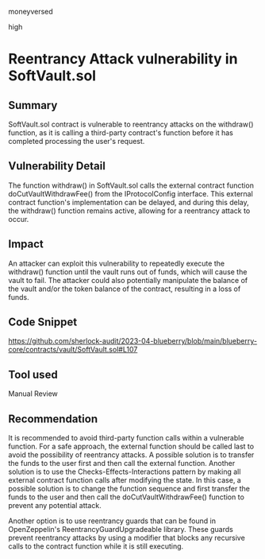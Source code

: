 moneyversed

high

# Reentrancy Attack vulnerability in SoftVault.sol

## Summary

SoftVault.sol contract is vulnerable to reentrancy attacks on the withdraw() function, as it is calling a third-party contract's function before it has completed processing the user's request.

## Vulnerability Detail

The function withdraw() in SoftVault.sol calls the external contract function doCutVaultWithdrawFee() from the IProtocolConfig interface. This external contract function's implementation can be delayed, and during this delay, the withdraw() function remains active, allowing for a reentrancy attack to occur.

## Impact

An attacker can exploit this vulnerability to repeatedly execute the withdraw() function until the vault runs out of funds, which will cause the vault to fail. The attacker could also potentially manipulate the balance of the vault and/or the token balance of the contract, resulting in a loss of funds.

## Code Snippet

https://github.com/sherlock-audit/2023-04-blueberry/blob/main/blueberry-core/contracts/vault/SoftVault.sol#L107

## Tool used

Manual Review

## Recommendation

It is recommended to avoid third-party function calls within a vulnerable function. For a safe approach, the external function should be called last to avoid the possibility of reentrancy attacks. A possible solution is to transfer the funds to the user first and then call the external function. Another solution is to use the Checks-Effects-Interactions pattern by making all external contract function calls after modifying the state. In this case, a possible solution is to change the function sequence and first transfer the funds to the user and then call the doCutVaultWithdrawFee() function to prevent any potential attack.

Another option is to use reentrancy guards that can be found in OpenZeppelin's ReentrancyGuardUpgradeable library. These guards prevent reentrancy attacks by using a modifier that blocks any recursive calls to the contract function while it is still executing.